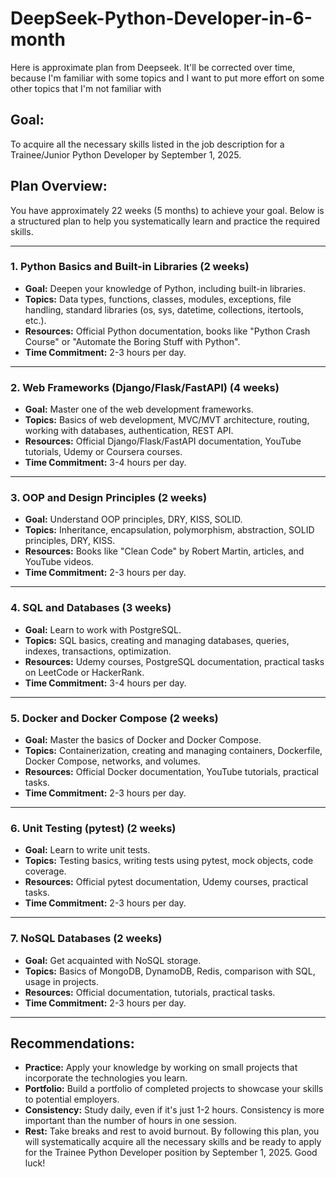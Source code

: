 # DeepSeek-Python-Developer-in-6-month

Here is approximate plan from Deepseek. It'll be corrected over time, because I'm familiar with some topics and I want to put more effort on some other topics that I'm not familiar with

## Goal:

To acquire all the necessary skills listed in the job description for a Trainee/Junior Python Developer by September 1, 2025.

## Plan Overview:

You have approximately 22 weeks (5 months) to achieve your goal. Below is a structured plan to help you systematically learn and practice the required skills.

---

### 1. **Python Basics and Built-in Libraries (2 weeks)**

- **Goal:** Deepen your knowledge of Python, including built-in libraries.
- **Topics:** Data types, functions, classes, modules, exceptions, file handling, standard libraries (os, sys, datetime, collections, itertools, etc.).
- **Resources:** Official Python documentation, books like "Python Crash Course" or "Automate the Boring Stuff with Python".
- **Time Commitment:** 2-3 hours per day.

---

### 2. **Web Frameworks (Django/Flask/FastAPI) (4 weeks)**

- **Goal:** Master one of the web development frameworks.
- **Topics:** Basics of web development, MVC/MVT architecture, routing, working with databases, authentication, REST API.
- **Resources:** Official Django/Flask/FastAPI documentation, YouTube tutorials, Udemy or Coursera courses.
- **Time Commitment:** 3-4 hours per day.

---

### 3. **OOP and Design Principles (2 weeks)**

- **Goal:** Understand OOP principles, DRY, KISS, SOLID.
- **Topics:** Inheritance, encapsulation, polymorphism, abstraction, SOLID principles, DRY, KISS.
- **Resources:** Books like "Clean Code" by Robert Martin, articles, and YouTube videos.
- **Time Commitment:** 2-3 hours per day.

---

### 4. **SQL and Databases (3 weeks)**

- **Goal:** Learn to work with PostgreSQL.
- **Topics:** SQL basics, creating and managing databases, queries, indexes, transactions, optimization.
- **Resources:** Udemy courses, PostgreSQL documentation, practical tasks on LeetCode or HackerRank.
- **Time Commitment:** 3-4 hours per day.

---

### 5. **Docker and Docker Compose (2 weeks)**

- **Goal:** Master the basics of Docker and Docker Compose.
- **Topics:** Containerization, creating and managing containers, Dockerfile, Docker Compose, networks, and volumes.
- **Resources:** Official Docker documentation, YouTube tutorials, practical tasks.
- **Time Commitment:** 2-3 hours per day.

---

### 6. **Unit Testing (pytest) (2 weeks)**

- **Goal:** Learn to write unit tests.
- **Topics:** Testing basics, writing tests using pytest, mock objects, code coverage.
- **Resources:** Official pytest documentation, Udemy courses, practical tasks.
- **Time Commitment:** 2-3 hours per day.

---

### 7. **NoSQL Databases (2 weeks)**

- **Goal:** Get acquainted with NoSQL storage.
- **Topics:** Basics of MongoDB, DynamoDB, Redis, comparison with SQL, usage in projects.
- **Resources:** Official documentation, tutorials, practical tasks.
- **Time Commitment:** 2-3 hours per day.

---

## Recommendations:

- **Practice:** Apply your knowledge by working on small projects that incorporate the technologies you learn.
- **Portfolio:** Build a portfolio of completed projects to showcase your skills to potential employers.
- **Consistency:** Study daily, even if it's just 1-2 hours. Consistency is more important than the number of hours in one session.
- **Rest:** Take breaks and rest to avoid burnout.
  By following this plan, you will systematically acquire all the necessary skills and be ready to apply for the Trainee Python Developer position by September 1, 2025. Good luck!
